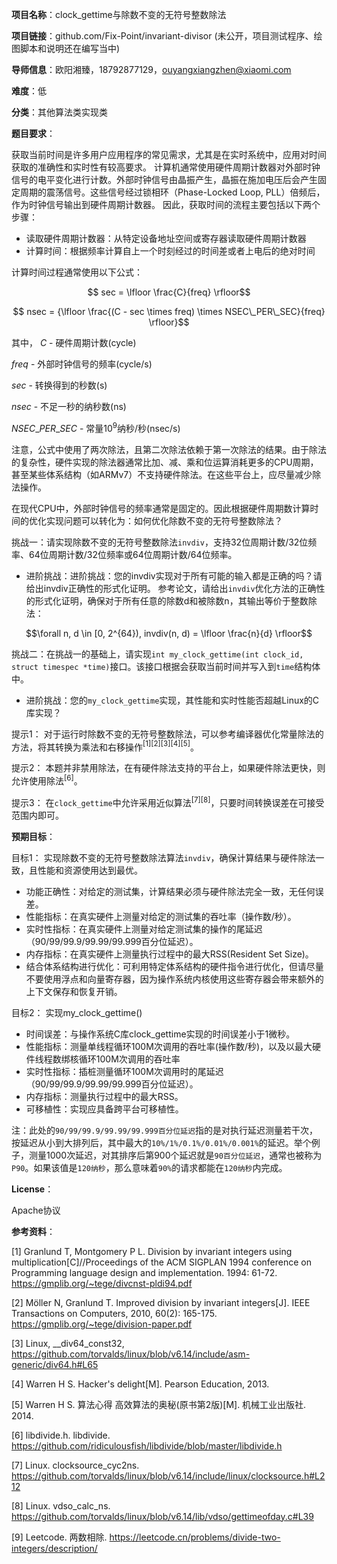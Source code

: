 **项目名称**：clock_gettime与除数不变的无符号整数除法

**项目链接**：github.com/Fix-Point/invariant-divisor (未公开，项目测试程序、绘图脚本和说明还在编写当中)

**导师信息**：欧阳湘臻，18792877129，ouyangxiangzhen@xiaomi.com

**难度**：低

**分类**：其他算法类实现类

**题目要求**：

获取当前时间是许多用户应用程序的常见需求，尤其是在实时系统中，应用对时间获取的准确性和实时性有较高要求。
计算机通常使用硬件周期计数器对外部时钟信号的电平变化进行计数。外部时钟信号由晶振产生，晶振在施加电压后会产生固定周期的震荡信号。这些信号经过锁相环（Phase-Locked Loop, PLL）倍频后，作为时钟信号输出到硬件周期计数器。
因此，获取时间的流程主要包括以下两个步骤：
- 读取硬件周期计数器：从特定设备地址空间或寄存器读取硬件周期计数器
- 计算时间：根据频率计算自上一个时刻经过的时间差或者上电后的绝对时间

计算时间过程通常使用以下公式：
```math
 sec = \lfloor \frac{C}{freq} \rfloor
```
```math
 nsec = {\lfloor \frac{(C - sec \times freq) \times NSEC\_PER\_SEC}{freq} \rfloor}
```
其中，
$`C`$ - 硬件周期计数(cycle)

$`freq`$ - 外部时钟信号的频率(cycle/s)

$`sec`$ - 转换得到的秒数(s)

$`nsec`$ - 不足一秒的纳秒数(ns)

$`NSEC\_PER\_SEC`$ - 常量$`10^9`$纳秒/秒(nsec/s)

注意，公式中使用了两次除法，且第二次除法依赖于第一次除法的结果。由于除法的复杂性，硬件实现的除法器通常比加、减、乘和位运算消耗更多的CPU周期，甚至某些体系结构（如ARMv7）不支持硬件除法。在这些平台上，应尽量减少除法操作。

在现代CPU中，外部时钟信号的频率通常是固定的。因此根据硬件周期数计算时间的优化实现问题可以转化为：如何优化除数不变的无符号整数除法？

挑战一：请实现除数不变的无符号整数除法`invdiv`，支持32位周期计数/32位频率、64位周期计数/32位频率或64位周期计数/64位频率。
- 进阶挑战：进阶挑战：您的invdiv实现对于所有可能的输入都是正确的吗？请给出invdiv正确性的形式化证明。
参考论文，请给出`invdiv`优化方法的正确性的形式化证明，确保对于所有任意的除数d和被除数n，其输出等价于整数除法：
```math
\forall n, d \in [0, 2^{64}), invdiv(n, d) = \lfloor \frac{n}{d} \rfloor
```

挑战二：在挑战一的基础上，请实现`int my_clock_gettime(int clock_id, struct timespec *time)`接口。该接口根据会获取当前时间并写入到`time`结构体中。
- 进阶挑战：您的`my_clock_gettime`实现，其性能和实时性能否超越Linux的C库实现？

提示1： 对于运行时除数不变的无符号整数除法，可以参考编译器优化常量除法的方法，将其转换为乘法和右移操作$`^{[1][2][3][4][5]}`$。

提示2： 本题并非禁用除法，在有硬件除法支持的平台上，如果硬件除法更快，则允许使用除法$`^{[6]}`$。

提示3： 在`clock_gettime`中允许采用近似算法$`^{[7][8]}`$，只要时间转换误差在可接受范围内即可。

**预期目标**：

目标1： 实现除数不变的无符号整数除法算法`invdiv`，确保计算结果与硬件除法一致，且性能和资源使用达到最优。
- 功能正确性：对给定的测试集，计算结果必须与硬件除法完全一致，无任何误差。
- 性能指标：在真实硬件上测量对给定的测试集的吞吐率（操作数/秒）。
- 实时性指标：在真实硬件上测量对给定测试集的操作的尾延迟（90/99/99.9/99.99/99.999百分位延迟）。
- 内存指标：在真实硬件上测量执行过程中的最大RSS(Resident Set Size)。
- 结合体系结构进行优化：可利用特定体系结构的硬件指令进行优化，但请尽量不要使用浮点和向量寄存器，因为操作系统内核使用这些寄存器会带来额外的上下文保存和恢复开销。

目标2： 实现my_clock_gettime()
- 时间误差：与操作系统C库clock_gettime实现的时间误差小于1微秒。
- 性能指标：测量单线程循环100M次调用的吞吐率(操作数/秒)，以及以最大硬件线程数绑核循环100M次调用的吞吐率
- 实时性指标：插桩测量循环100M次调用时的尾延迟（90/99/99.9/99.99/99.999百分位延迟）。
- 内存指标：测量执行过程中的最大RSS。
- 可移植性：实现应具备跨平台可移植性。

注：此处的`90/99/99.9/99.99/99.999百分位延迟`指的是对执行延迟测量若干次，按延迟从小到大排列后，其中最大的`10%/1%/0.1%/0.01%/0.001%`的延迟。举个例子，测量1000次延迟，对其排序后第900个延迟就是`90百分位延迟`，通常也被称为`P90`。如果该值是`120纳秒`，那么意味着`90%`的请求都能在`120纳秒`内完成。

**License**：

Apache协议

**参考资料**：

[1] Granlund T, Montgomery P L. Division by invariant integers using multiplication[C]//Proceedings of the ACM SIGPLAN 1994 conference on Programming language design and implementation. 1994: 61-72. https://gmplib.org/~tege/divcnst-pldi94.pdf

[2] Möller N, Granlund T. Improved division by invariant integers[J]. IEEE Transactions on Computers, 2010, 60(2): 165-175. https://gmplib.org/~tege/division-paper.pdf

[3] Linux, __div64_const32, https://github.com/torvalds/linux/blob/v6.14/include/asm-generic/div64.h#L65

[4] Warren H S. Hacker's delight[M]. Pearson Education, 2013.

[5] Warren H S. 算法心得 高效算法的奥秘(原书第2版)[M]. 机械工业出版社. 2014.

[6] libdivide.h. libdivide. https://github.com/ridiculousfish/libdivide/blob/master/libdivide.h

[7] Linux. clocksource_cyc2ns. https://github.com/torvalds/linux/blob/v6.14/include/linux/clocksource.h#L212

[8] Linux. vdso_calc_ns. https://github.com/torvalds/linux/blob/v6.14/lib/vdso/gettimeofday.c#L39

[9] Leetcode. 两数相除. https://leetcode.cn/problems/divide-two-integers/description/
